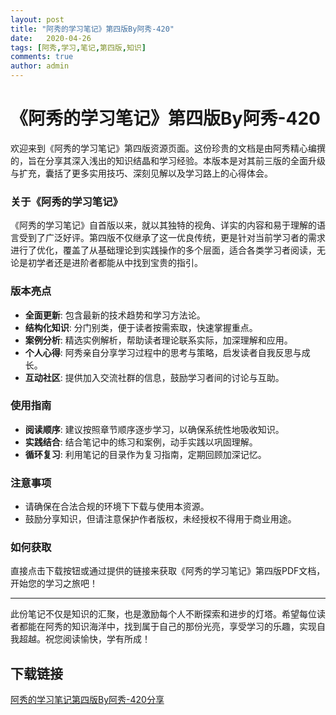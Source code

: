 ```yaml
---
layout: post
title: "阿秀的学习笔记》第四版By阿秀-420"
date:   2020-04-26
tags: [阿秀,学习,笔记,第四版,知识]
comments: true
author: admin
---
```

# 《阿秀的学习笔记》第四版By阿秀-420

欢迎来到《阿秀的学习笔记》第四版资源页面。这份珍贵的文档是由阿秀精心编撰的，旨在分享其深入浅出的知识结晶和学习经验。本版本是对其前三版的全面升级与扩充，囊括了更多实用技巧、深刻见解以及学习路上的心得体会。

### 关于《阿秀的学习笔记》

《阿秀的学习笔记》自首版以来，就以其独特的视角、详实的内容和易于理解的语言受到了广泛好评。第四版不仅继承了这一优良传统，更是针对当前学习者的需求进行了优化，覆盖了从基础理论到实践操作的多个层面，适合各类学习者阅读，无论是初学者还是进阶者都能从中找到宝贵的指引。

### 版本亮点

- **全面更新**: 包含最新的技术趋势和学习方法论。
- **结构化知识**: 分门别类，便于读者按需索取，快速掌握重点。
- **案例分析**: 精选实例解析，帮助读者理论联系实际，加深理解和应用。
- **个人心得**: 阿秀亲自分享学习过程中的思考与策略，启发读者自我反思与成长。
- **互动社区**: 提供加入交流社群的信息，鼓励学习者间的讨论与互助。

### 使用指南

- **阅读顺序**: 建议按照章节顺序逐步学习，以确保系统性地吸收知识。
- **实践结合**: 结合笔记中的练习和案例，动手实践以巩固理解。
- **循环复习**: 利用笔记的目录作为复习指南，定期回顾加深记忆。

### 注意事项

- 请确保在合法合规的环境下下载与使用本资源。
- 鼓励分享知识，但请注意保护作者版权，未经授权不得用于商业用途。

### 如何获取

直接点击下载按钮或通过提供的链接来获取《阿秀的学习笔记》第四版PDF文档，开始您的学习之旅吧！

---

此份笔记不仅是知识的汇聚，也是激励每个人不断探索和进步的灯塔。希望每位读者都能在阿秀的知识海洋中，找到属于自己的那份光亮，享受学习的乐趣，实现自我超越。祝您阅读愉快，学有所成！

## 下载链接

[阿秀的学习笔记第四版By阿秀-420分享](https://pan.quark.cn/s/034a830201e8)
